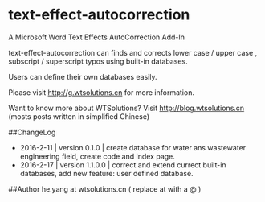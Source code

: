 # text-effect-autocorrection

A Microsoft Word Text Effects AutoCorrection Add-In

text-effect-autocorrection can finds and corrects lower case / upper case , subscript / superscript typos using built-in databases.

Users can define their own databases easily.

Please visit http://g.wtsolutions.cn for more information.

Want to know more about WTSolutions? Visit http://blog.wtsolutions.cn (mosts posts written in simplified Chinese)

##ChangeLog
* 2016-2-11 | version 0.1.0 | create database for water ans wastewater engineering field, create code and index page.
* 2016-2-17 | version 1.1.0.0 | correct and extend currect built-in databases, add new feature: user defined database.

##Author
he.yang at wtsolutions.cn ( replace at with a @ )

